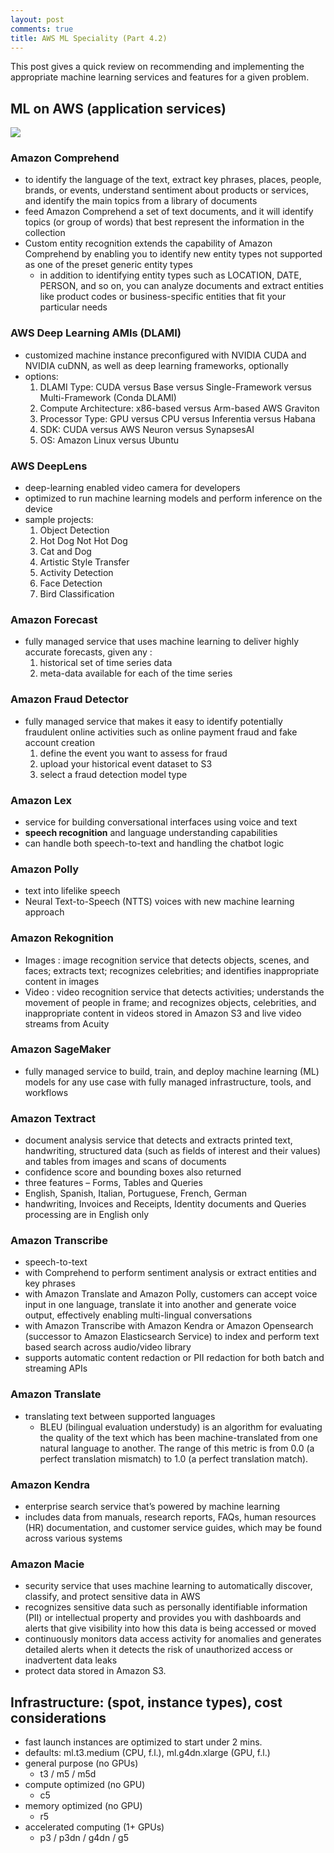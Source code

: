 ```yaml
---
layout: post
comments: true
title: AWS ML Speciality (Part 4.2)
---
```


This post gives a quick review on recommending and implementing the appropriate machine learning services and features for a given problem.

<!--more-->

## ML on AWS (application services)

![](https://i.imgur.com/YMd5Qz9.png)

### Amazon Comprehend
* to identify the language of the text, extract key phrases, places, people, brands, or events, understand sentiment about products or services, and identify the main topics from a library of documents
* feed Amazon Comprehend a set of text documents, and it will identify topics (or group of words) that best represent the information in the collection
* Custom entity recognition extends the capability of Amazon Comprehend by enabling you to identify new entity types not supported as one of the preset generic entity types
    * in addition to identifying entity types such as LOCATION, DATE, PERSON, and so on, you can analyze documents and extract entities like product codes or business-specific entities that fit your particular needs


### AWS Deep Learning AMIs (DLAMI)
* customized machine instance preconfigured with NVIDIA CUDA and NVIDIA cuDNN, as well as deep learning frameworks, optionally
* options:
    1. DLAMI Type: CUDA versus Base versus Single-Framework versus Multi-Framework (Conda DLAMI)
    2. Compute Architecture: x86-based versus Arm-based AWS Graviton
    3. Processor Type: GPU versus CPU versus Inferentia versus Habana
    4. SDK: CUDA versus AWS Neuron versus SynapsesAI
    5. OS: Amazon Linux versus Ubuntu

### AWS DeepLens
* deep-learning enabled video camera for developers
* optimized to run machine learning models and perform inference on the device
* sample projects:
    1. Object Detection
    2. Hot Dog Not Hot Dog
    3. Cat and Dog
    4. Artistic Style Transfer
    5. Activity Detection
    6. Face Detection
    7. Bird Classification

### Amazon Forecast
* fully managed service that uses machine learning to deliver highly accurate forecasts, given any :
    1. historical set of time series data
    2. meta-data available for each of the time series

### Amazon Fraud Detector
* fully managed service that makes it easy to identify potentially fraudulent online activities such as online payment fraud and fake account creation
    1. define the event you want to assess for fraud
    2. upload your historical event dataset to S3
    3. select a fraud detection model type

### Amazon Lex
* service for building conversational interfaces using voice and text
* **speech recognition** and language understanding capabilities
* can handle both speech-to-text and handling the chatbot logic

### Amazon Polly
* text into lifelike speech
* Neural Text-to-Speech (NTTS) voices with new machine learning approach

### Amazon Rekognition
* Images : image recognition service that detects objects, scenes, and faces; extracts text; recognizes celebrities; and identifies inappropriate content in images
* Video : video recognition service that detects activities; understands the movement of people in frame; and recognizes objects, celebrities, and inappropriate content in videos stored in Amazon S3 and live video streams from Acuity

### Amazon SageMaker
* fully managed service to build, train, and deploy machine learning (ML) models for any use case with fully managed infrastructure, tools, and workflows

### Amazon Textract
* document analysis service that detects and extracts printed text, handwriting, structured data (such as fields of interest and their values) and tables from images and scans of documents
* confidence score and bounding boxes also returned
* three features – Forms, Tables and Queries
* English, Spanish, Italian, Portuguese, French, German
* handwriting, Invoices and Receipts, Identity documents and Queries processing are in English only


### Amazon Transcribe
* speech-to-text
* with Comprehend to perform sentiment analysis or extract entities and key phrases
* with Amazon Translate and Amazon Polly, customers can accept voice input in one language, translate it into another and generate voice output, effectively enabling multi-lingual conversations 
* with Amazon Transcribe with Amazon Kendra or Amazon Opensearch (successor to Amazon Elasticsearch Service) to index and perform text based search across audio/video library
* supports automatic content redaction or PII redaction for both batch and streaming APIs

### Amazon Translate
* translating text between supported languages
    * BLEU (bilingual evaluation understudy) is an algorithm for evaluating the quality of the text which has been machine-translated from one natural language to another. The range of this metric is from 0.0 (a perfect translation mismatch) to 1.0 (a perfect translation match).

### Amazon Kendra
* enterprise search service that’s powered by machine learning
* includes data from manuals, research reports, FAQs, human resources (HR) documentation, and customer service guides, which may be found across various systems

### Amazon Macie
* security service that uses machine learning to automatically discover, classify, and protect sensitive data in AWS
* recognizes sensitive data such as personally identifiable information (PII) or intellectual property and provides you with dashboards and alerts that give visibility into how this data is being accessed or moved
* continuously monitors data access activity for anomalies and generates detailed alerts when it detects the risk of unauthorized access or inadvertent data leaks
* protect data stored in Amazon S3.

## Infrastructure: (spot, instance types), cost considerations 
* fast launch instances are optimized to start under 2 mins.
* defaults: ml.t3.medium (CPU, f.l.), ml.g4dn.xlarge (GPU, f.l.)
* general purpose (no GPUs)
    * t3 / m5 / m5d
* compute optimized (no GPU)
    * c5
* memory optimized (no GPU)
    * r5
* accelerated computing (1+ GPUs)
    * p3 / p3dn / g4dn / g5
